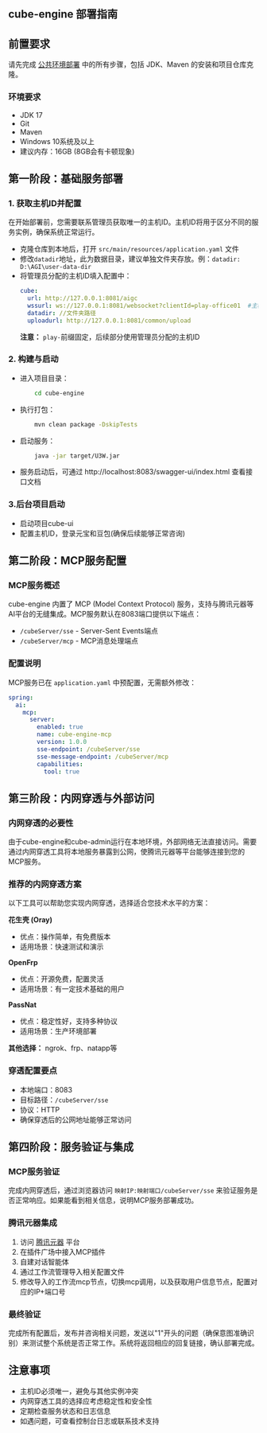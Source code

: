 ## cube-engine 部署指南

## 前置要求
请先完成 [公共环境部署](../common_deployment_guide.md) 中的所有步骤，包括 JDK、Maven 的安装和项目仓库克隆。

### 环境要求
- JDK 17
- Git
- Maven
- Windows 10系统及以上
- 建议内存：16GB (8GB会有卡顿现象)

## 第一阶段：基础服务部署

### 1. 获取主机ID并配置
在开始部署前，您需要联系管理员获取唯一的主机ID。主机ID将用于区分不同的服务实例，确保系统正常运行。

- 克隆仓库到本地后，打开 `src/main/resources/application.yaml` 文件
- 修改`datadir`地址，此为数据目录，建议单独文件夹存放。例：`datadir: D:\AGI\user-data-dir`
- 将管理员分配的主机ID填入配置中：
  ```yaml
  cube:
    url: http://127.0.0.1:8081/aigc
    wssurl: ws://127.0.0.1:8081/websocket?clientId=play-office01  #主机ID建议使用字母+数字组合，例如play-user01，并在数据库sys_host_whitelist中配置主机id
    datadir: //文件夹路径
    uploadurl: http://127.0.0.1:8081/common/upload
  ```
  **注意：** `play-`前缀固定，后续部分使用管理员分配的主机ID

### 2. 构建与启动
- 进入项目目录：   
    ```bash
        cd cube-engine
    ```
- 执行打包：
    ```bash
        mvn clean package -DskipTests
    ```
- 启动服务：
  ```bash
      java -jar target/U3W.jar
    ```
- 服务启动后，可通过 http://localhost:8083/swagger-ui/index.html 查看接口文档

### 3.后台项目启动
- 启动项目cube-ui
- 配置主机ID，登录元宝和豆包(确保后续能够正常咨询)

## 第二阶段：MCP服务配置

### MCP服务概述
cube-engine 内置了 MCP (Model Context Protocol) 服务，支持与腾讯元器等AI平台的无缝集成。MCP服务默认在8083端口提供以下端点：
- `/cubeServer/sse` - Server-Sent Events端点
- `/cubeServer/mcp` - MCP消息处理端点

### 配置说明
MCP服务已在 `application.yaml` 中预配置，无需额外修改：
```yaml
spring:
  ai:
    mcp:
      server:
        enabled: true
        name: cube-engine-mcp
        version: 1.0.0
        sse-endpoint: /cubeServer/sse
        sse-message-endpoint: /cubeServer/mcp
        capabilities:
          tool: true
```

## 第三阶段：内网穿透与外部访问

### 内网穿透的必要性
由于cube-engine和cube-admin运行在本地环境，外部网络无法直接访问。需要通过内网穿透工具将本地服务暴露到公网，使腾讯元器等平台能够连接到您的MCP服务。

### 推荐的内网穿透方案
以下工具可以帮助您实现内网穿透，选择适合您技术水平的方案：

**花生壳 (Oray)**
- 优点：操作简单，有免费版本
- 适用场景：快速测试和演示

**OpenFrp**
- 优点：开源免费，配置灵活
- 适用场景：有一定技术基础的用户

**PassNat**
- 优点：稳定性好，支持多种协议
- 适用场景：生产环境部署

**其他选择：** ngrok、frp、natapp等

### 穿透配置要点
- 本地端口：8083
- 目标路径：`/cubeServer/sse`
- 协议：HTTP
- 确保穿透后的公网地址能够正常访问

## 第四阶段：服务验证与集成

### MCP服务验证
完成内网穿透后，通过浏览器访问 `映射IP:映射端口/cubeServer/sse` 来验证服务是否正常响应。如果能看到相关信息，说明MCP服务部署成功。

### 腾讯元器集成
1. 访问 [腾讯元器](https://yuanqi.tencent.com/v2) 平台
2. 在插件广场中接入MCP插件
3. 自建对话智能体
4. 通过工作流管理导入相关配置文件
5. 修改导入的工作流mcp节点，切换mcp调用，以及获取用户信息节点，配置对应的IP+端口号

### 最终验证
完成所有配置后，发布并咨询相关问题，发送以"1"开头的问题（确保意图准确识别）来测试整个系统是否正常工作。系统将返回相应的回复链接，确认部署完成。

## 注意事项
- 主机ID必须唯一，避免与其他实例冲突
- 内网穿透工具的选择应考虑稳定性和安全性
- 定期检查服务状态和日志信息
- 如遇问题，可查看控制台日志或联系技术支持
   
